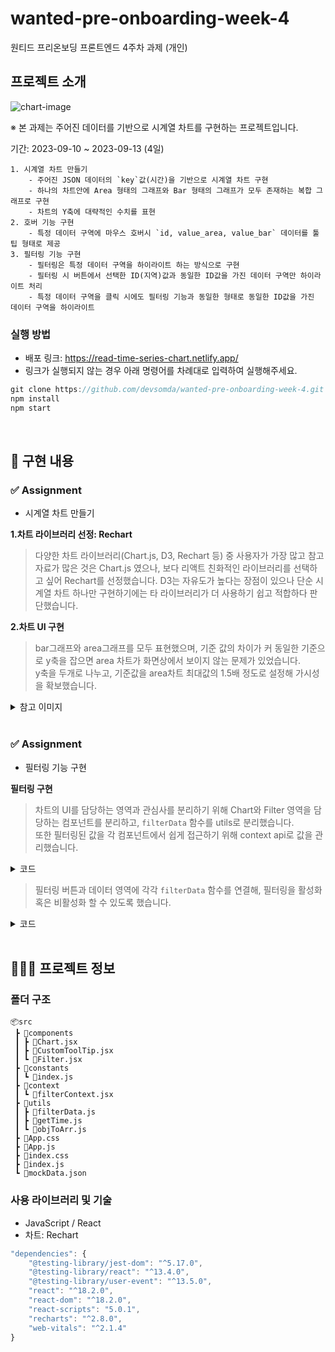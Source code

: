 # wanted-pre-onboarding-week-4
원티드 프리온보딩 프론트엔드 4주차 과제 (개인)

## 프로젝트 소개

![chart-image](https://github.com/devsomda/wanted-pre-onboarding-week-4/assets/109324517/f010e851-f336-42af-b579-3994fe976a00)

※ 본 과제는 주어진 데이터를 기반으로 시계열 차트를 구현하는 프로젝트입니다.

기간: 2023-09-10 ~ 2023-09-13 (4일)

```
1. 시계열 차트 만들기
    - 주어진 JSON 데이터의 `key`값(시간)을 기반으로 시계열 차트 구현
    - 하나의 차트안에 Area 형태의 그래프와 Bar 형태의 그래프가 모두 존재하는 복합 그래프로 구현
    - 차트의 Y축에 대략적인 수치를 표현
2. 호버 기능 구현
    - 특정 데이터 구역에 마우스 호버시 `id, value_area, value_bar` 데이터를 툴팁 형태로 제공
3. 필터링 기능 구현
    - 필터링은 특정 데이터 구역을 하이라이트 하는 방식으로 구현
    - 필터링 시 버튼에서 선택한 ID(지역)값과 동일한 ID값을 가진 데이터 구역만 하이라이트 처리
    - 특정 데이터 구역을 클릭 시에도 필터링 기능과 동일한 형태로 동일한 ID값을 가진 데이터 구역을 하이라이트
```

### 실행 방법

- 배포 링크: https://read-time-series-chart.netlify.app/
- 링크가 실행되지 않는 경우 아래 명령어를 차례대로 입력하여 실행해주세요.

```jsx
git clone https://github.com/devsomda/wanted-pre-onboarding-week-4.git
npm install
npm start
```

<br />

## 💬 구현 내용

### ✅ Assignment 
- 시계열 차트 만들기

**1.차트 라이브러리 선정: Rechart**
> 다양한 차트 라이브러리(Chart.js, D3, Rechart 등) 중 사용자가 가장 많고 참고 자료가 많은 것은 Chart.js 였으나, 보다 리액트 친화적인 라이브러리를 선택하고 싶어 Rechart를 선정했습니다. D3는 자유도가 높다는 장점이 있으나 단순 시계열 차트 하나만 구현하기에는 타 라이브러리가 더 사용하기 쉽고 적합하다 판단했습니다.

**2.차트 UI 구현**
> bar그래프와 area그래프를 모두 표현했으며, 기준 값의 차이가 커 동일한 기준으로 y축을 잡으면 area 차트가 화면상에서 보이지 않는 문제가 있었습니다. <br /> y축을 두개로 나누고, 기준값을 area차트 최대값의 1.5배 정도로 설정해 가시성을 확보했습니다.

<details>
<summary>참고 이미지</summary>
  <div markdown="1">
  <p>[↓ 변경 전]</p>
    <img width="500" src="https://github.com/devsomda/wanted-pre-onboarding-week-4/assets/109324517/83cbf71f-67a3-44e0-8527-d82d1c9f5371" alt="변경전">
  <p>[↓ 변경 후]</p>
    <img width="500" src="https://github.com/devsomda/wanted-pre-onboarding-week-4/assets/109324517/3fc954d4-6a61-4bfb-8f96-bf6f8c0435c1" alt="변경후">
  </div>
</details>

<br />

### ✅ Assignment 
- 필터링 기능 구현

**필터링 구현**
> 차트의 UI를 담당하는 영역과 관심사를 분리하기 위해 Chart와 Filter 영역을 담당하는 컴포넌트를 분리하고, `filterData` 함수를 utils로 분리했습니다. <br /> 또한 필터링된 값을 각 컴포넌트에서 쉽게 접근하기 위해 context api로 값을 관리했습니다.

<details>
<summary>코드</summary>
  [↓ filterData.js]
  https://github.com/devsomda/wanted-pre-onboarding-week-4/blob/350d0df93f5da858025fee204e4cabd61fc5f21e/src/utils/filterData.js#L1-L13
  [↓ filterData.js]
  https://github.com/devsomda/wanted-pre-onboarding-week-4/blob/350d0df93f5da858025fee204e4cabd61fc5f21e/src/context/filterContext.jsx#L3-L22
</details>

> 필터링 버튼과 데이터 영역에 각각 `filterData` 함수를 연결해, 필터링을 활성화 혹은 비활성화 할 수 있도록 했습니다.

<details>
<summary>코드</summary>
  [↓ Filter.jsx]
  https://github.com/devsomda/wanted-pre-onboarding-week-4/blob/350d0df93f5da858025fee204e4cabd61fc5f21e/src/components/Filter.jsx#L15-L21
  [↓ Chart.jsx]
  https://github.com/devsomda/wanted-pre-onboarding-week-4/blob/350d0df93f5da858025fee204e4cabd61fc5f21e/src/components/Chart.jsx#L66-L70
</details>

<br />

## 🧑🏻‍💻 프로젝트 정보

### 폴더 구조
```
📦src
 ┣ 📂components
 ┃ ┣ 📜Chart.jsx
 ┃ ┣ 📜CustomToolTip.jsx
 ┃ ┗ 📜Filter.jsx
 ┣ 📂constants
 ┃ ┗ 📜index.js
 ┣ 📂context
 ┃ ┗ 📜filterContext.jsx
 ┣ 📂utils
 ┃ ┣ 📜filterData.js
 ┃ ┣ 📜getTime.js
 ┃ ┗ 📜objToArr.js
 ┣ 📜App.css
 ┣ 📜App.js
 ┣ 📜index.css
 ┣ 📜index.js
 ┗ 📜mockData.json
```

### 사용 라이브러리 및 기술

- JavaScript / React
- 차트: Rechart

```jsx
"dependencies": {
    "@testing-library/jest-dom": "^5.17.0",
    "@testing-library/react": "^13.4.0",
    "@testing-library/user-event": "^13.5.0",
    "react": "^18.2.0",
    "react-dom": "^18.2.0",
    "react-scripts": "5.0.1",
    "recharts": "^2.8.0",
    "web-vitals": "^2.1.4"
}
```

